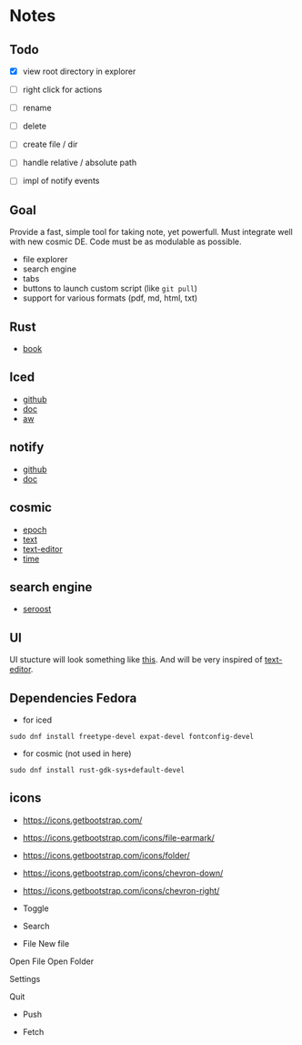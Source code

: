 # Notes


## Todo
- [x] view root directory in explorer
- [ ] right click for actions
- [ ] rename
- [ ] delete
- [ ] create file / dir
- [ ] handle relative / absolute path
- [ ] impl of notify events




## Goal
Provide a fast, simple tool for taking note, yet powerfull. Must integrate well with new cosmic DE. Code must be as modulable as possible.
- file explorer
- search engine
- tabs
- buttons to launch custom script (like `git pull`)
- support for various formats (pdf, md, html, txt)


## Rust
- [book](https://doc.rust-lang.org/book/ch00-00-introduction.html)

## Iced
- [github](https://github.com/iced-rs/iced)
- [doc](https://docs.rs/iced/latest/iced/)
- [aw](https://github.com/iced-rs/iced_aw)

## notify
- [github](https://github.com/notify-rs/notify)
- [doc](https://docs.rs/notify/6.0.0/notify/)

## cosmic
- [epoch](https://github.com/pop-os/cosmic-epoch)
- [text](https://github.com/pop-os/cosmic-text)
- [text-editor](https://github.com/pop-os/cosmic-text-editor)
- [time](https://github.com/pop-os/cosmic-time)

## search engine
- [seroost](https://github.com/tsoding/seroost)


## UI
UI stucture will look something like [this](./asset/app.pdf).
And will be very inspired of [text-editor](https://github.com/pop-os/cosmic-text-editor).


## Dependencies Fedora 

- for iced
```
sudo dnf install freetype-devel expat-devel fontconfig-devel
```

- for cosmic (not used in here)
```
sudo dnf install rust-gdk-sys+default-devel
```




## icons
- https://icons.getbootstrap.com/
- https://icons.getbootstrap.com/icons/file-earmark/
- https://icons.getbootstrap.com/icons/folder/
- https://icons.getbootstrap.com/icons/chevron-down/
- https://icons.getbootstrap.com/icons/chevron-right/   


- Toggle

- Search

- File 
New file

Open File
Open Folder

Settings

Quit

- Push

- Fetch